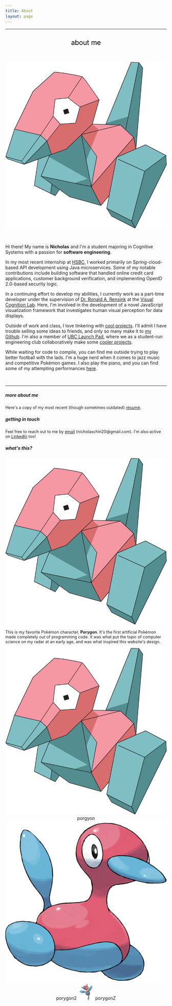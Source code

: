 ```yaml
---
title: About
layout: page
---
```

<!-- ![Profile Image]({% if site.external-image %}{{ site.picture }}{% else %}{{ site.url }}/{{ site.picture }}{% endif %}) -->

<hr/>
<center> 
        <h2 style="font-weight:400;text-align:center" id="about-me">
            <a style="color:black;text-decoration: none;">about me</a>
        </h2>     
</center>
<br class="porygon-line"/>
<p align="center">
	<img class="porygon" src='/assets/images/porygon.png' >
</p>
<br class="porygon-line"/>


<!-- <p> <br> </p> -->
<!-- Backend development (to build applications that abide by best practices + smart architecture + optimized data structures) + Devops (and get it out to the people, available and best performance distributed)
Micro: algorithmic level = using best data structures (concurrent hashmap, LL) / application design = best API protocols
Macro: performance + optimization = scaling & distributed systems 
Mostly API dev rn, getting into distributed systems and devops. 
At the end of the day, I wanna know how to do it all myself  -->

<!-- <p>I have professional working experience with <b> Java </b> (Spring) and <b> JavaScript</b>, but above all, I'm eager to learn new things.<br/><br/> -->
  Hi there! My name is <b>Nicholas</b> and I'm a student majoring in Cognitive Systems with a passion for <b>software engineering</b>. <br>

  In my most recent internship at <a target="_blank" href="https://www.hsbc.ca/"> HSBC</a>, I worked primarily on Spring-cloud-based API development using Java microservices. Some of my notable contributions include building software that handled online credit card applications, customer background verification, and implementing OpenID 2.0-based security logic. <br>

  In a continuing effort to develop my abilities, I currently work as a part-time developer under the supervision of <a target="_blank" href="https://www.researchgate.net/profile/Ronald_Rensink="> Dr. Ronald A. Rensink</a> at the <a target="_blank" href="https://viscoglab.psych.ubc.ca/"> Visual Cognition Lab</a>. Here, I'm involved in the development of a novel JavaScript visualization framework that investigates human visual perception for data displays. <br>

  Outside of work and class, I love tinkering with <a target="_blank" href="/projects"> cool projects</a>. I'll admit I have trouble selling some ideas to friends, and only so many make it to <a target="_blank" href="https://github.com/theblackathena">my Github</a>. I'm also a member of <a target="_blank" href="http://www.ubclaunchpad.com">UBC Launch Pad</a>, where we as a student-run engineering club collaboratively make some <a target="_blank" href="https://github.com/ubclaunchpad"> cooler projects</a>.<br>

  While waiting for code to compile, you can find me outside trying to play better football with the lads. I'm a huge nerd when it comes to jazz music and competitive Pokémon games. I also play the piano, and you can find some of my attempting performances <a target="_blank" href="/showcase">here</a>. 
</p>
<br class="porygon-line"/>
<!-- <p align="center">
	<img class="mini-porygon" src='/assets/images/porygon.png' max-width="10%">
</p> -->
<!-- <p align="center">
<i style ="font-size:90%;">  </i> </p> -->
<hr/>


##### more about me
<p style="font-size:90%;">Here's a copy of my most recent (though sometimes outdated) <a target="_blank" href="mailto:nicholaschin20@gmail.com">résumé</a>.</p>


##### getting in touch
<p style="font-size:90%;">Feel free to reach out to me by <a target="_blank" href="mailto:nicholaschin20@gmail.com">email</a> (nicholaschin20@gmail.com). I'm also active on <a target="_blank" href="https://www.linkedin.com/in/nicholaschinjie/">LinkedIn</a> too! </p> 

##### what's this?
<div class="inline-block">
<img class="mini-porygon" src='/assets/images/porygon.png' max-width="10%">
</div>
<p style="font-size:90%;"> This is my favorite Pokémon character, <b>Porygon</b>. It's the first artificial Pokémon made completely out of programming code. It was what put the topic of computer science on my radar at an early age, and was what inspired this website's design.</p>


<center>
<div class="inline-block">
<img class="mini-porygon" src='/assets/images/porygon.png' max-width="10%"> porgyon
<img class="mini-porygon" src='/assets/images/porygon2.png' max-width="10%"> porygon2
<img class="mini-porygonz" src='/assets/images/porygonz.png' width="10%"> porygonZ
</div>
<center/>



<!-- <h2>Skills</h2> -->

<!-- <ul class="skill-list">
	<li>HTML - Jade - Haml - Erb</li>
	<li>Responsive (Mobile First)</li>
	<li>CSS (Stylus, Sass, Less)</li>
	<li>Css Frameworks (Bootstrap, Foundation)</li>
	<li>Javascript (Design Patterns, Testes)</li>
	<li>NodeJS</li>
	<li>AngularJS - ReactJS</li>
	<li>Grunt - Gulp - Yeoman</li>
	<li>Git</li>
	<li>PHP</li>
	<li>Python</li>
	<li>MySQL - MongoDB</li>
	<li>Scrum and Kanban</li>
	<li>TDD e Continuous Integration</li>
</ul> -->

<!-- <h2>Projects</h2> -->
<!-- 
<ul>
	<li><a href="https://github.com/">Lorem Lorem</a></li>
	<li><a href="https://github.com/">Ipsum Dolor</a></li>
	<li><a href="https://github.com/">Dolor Lorem</a></li>
</ul> -->
